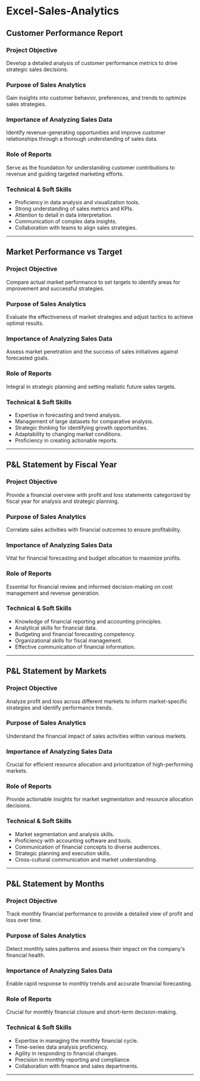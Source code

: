 # Excel-Sales-Analytics


## Customer Performance Report

### Project Objective
Develop a detailed analysis of customer performance metrics to drive strategic sales decisions.

### Purpose of Sales Analytics
Gain insights into customer behavior, preferences, and trends to optimize sales strategies.

### Importance of Analyzing Sales Data
Identify revenue-generating opportunities and improve customer relationships through a thorough understanding of sales data.

### Role of Reports
Serve as the foundation for understanding customer contributions to revenue and guiding targeted marketing efforts.

### Technical & Soft Skills
- Proficiency in data analysis and visualization tools.
- Strong understanding of sales metrics and KPIs.
- Attention to detail in data interpretation.
- Communication of complex data insights.
- Collaboration with teams to align sales strategies.

---

## Market Performance vs Target

### Project Objective
Compare actual market performance to set targets to identify areas for improvement and successful strategies.

### Purpose of Sales Analytics
Evaluate the effectiveness of market strategies and adjust tactics to achieve optimal results.

### Importance of Analyzing Sales Data
Assess market penetration and the success of sales initiatives against forecasted goals.

### Role of Reports
Integral in strategic planning and setting realistic future sales targets.

### Technical & Soft Skills
- Expertise in forecasting and trend analysis.
- Management of large datasets for comparative analysis.
- Strategic thinking for identifying growth opportunities.
- Adaptability to changing market conditions.
- Proficiency in creating actionable reports.

---

## P&L Statement by Fiscal Year

### Project Objective
Provide a financial overview with profit and loss statements categorized by fiscal year for analysis and strategic planning.

### Purpose of Sales Analytics
Correlate sales activities with financial outcomes to ensure profitability.

### Importance of Analyzing Sales Data
Vital for financial forecasting and budget allocation to maximize profits.

### Role of Reports
Essential for financial review and informed decision-making on cost management and revenue generation.

### Technical & Soft Skills
- Knowledge of financial reporting and accounting principles.
- Analytical skills for financial data.
- Budgeting and financial forecasting competency.
- Organizational skills for fiscal management.
- Effective communication of financial information.

---

## P&L Statement by Markets

### Project Objective
Analyze profit and loss across different markets to inform market-specific strategies and identify performance trends.

### Purpose of Sales Analytics
Understand the financial impact of sales activities within various markets.

### Importance of Analyzing Sales Data
Crucial for efficient resource allocation and prioritization of high-performing markets.

### Role of Reports
Provide actionable insights for market segmentation and resource allocation decisions.

### Technical & Soft Skills
- Market segmentation and analysis skills.
- Proficiency with accounting software and tools.
- Communication of financial concepts to diverse audiences.
- Strategic planning and execution skills.
- Cross-cultural communication and market understanding.

---

## P&L Statement by Months

### Project Objective
Track monthly financial performance to provide a detailed view of profit and loss over time.

### Purpose of Sales Analytics
Detect monthly sales patterns and assess their impact on the company's financial health.

### Importance of Analyzing Sales Data
Enable rapid response to monthly trends and accurate financial forecasting.

### Role of Reports
Crucial for monthly financial closure and short-term decision-making.

### Technical & Soft Skills
- Expertise in managing the monthly financial cycle.
- Time-series data analysis proficiency.
- Agility in responding to financial changes.
- Precision in monthly reporting and compliance.
- Collaboration with finance and sales departments.

---


